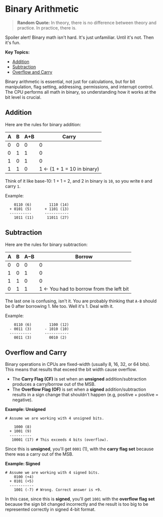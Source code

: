 # Binary Arithmetic

> **Random Quote:** In theory, there is no difference between theory and practice. In practice, there is.

Spoiler alert! Binary math isn't hard. It's just unfamiliar. Until it's not. Then it's fun.

**Key Topics:**
+ [Addition](#addition)
+ [Subtraction](#subtraction)
+ [Overflow and Carry](#overflow-and-carry)

Binary arithmetic is essential, not just for calculations, but for bit manipulation, flag setting, addressing, permissions, and interrupt control. The CPU performs all math in binary, so understanding how it works at the bit level is crucial.

## Addition
Here are the rules for binary addition:

| A | B | A+B | Carry                        |
| - | - | --- | ---------------------------- |
| 0 | 0 | 0   | 0                            |
| 0 | 1 | 1   | 0                            |
| 1 | 0 | 1   | 0                            |
| 1 | 1 | 0   | 1   ← (1 + 1 = 10 in binary) |

Think of it like base-10: 1 + 1 = 2, and 2 in binary is `10`, so you write `0` and carry `1`.

Example:
```
    0110 (6)        1110 (14)
  + 0101 (5)      + 1101 (13)
  ----------      -----------
    1011 (11)      11011 (27)
```

## Subtraction
Here are the rules for binary subtraction:

| A | B | A−B | Borrow                                     |
| - | - | --- | ------------------------------------------ |
| 0 | 0 | 0   | 0                                          |
| 1 | 0 | 1   | 0                                          |
| 1 | 1 | 0   | 0                                          |
| 0 | 1 | 1   | 1    ← You had to borrow from the left bit |

The last one is confusing, isn't it. You are probably thinking that `A-B` should be 0 after borrowing 1. Me too. Well it's 1. Deal with it.

Example:
```
    0110 (6)        1100 (12)
  - 0011 (3)      - 1010 (10)
  ----------      -----------
    0011 (3)        0010 (2)
```

## Overflow and Carry
Binary operations in CPUs are fixed-width (usually 8, 16, 32, or 64 bits). This means that results that exceed the bit width cause overflow.

+ The **Carry Flag (CF)** is set when an **unsigned** addition/subtraction produces a carry/borrow out of the MSB.
+ The **Overflow Flag (OF)** is set when a **signed** addition/subtraction results in a sign change that shouldn't happen (e.g, positive + positive = negative).

**Example: Unsigned**
```
# Assume we are working with 4 unsigned bits.

    1000 (8)
  + 1001 (9)
  ----------
   10001 (17) # This exceeds 4 bits (overflow).
```
Since this is **unsigned**, you'll get `0001` (1), with the **carry flag set** because there was a carry out of the MSB.

**Example: Signed**
```
# Assume we are working with 4 signed bits.
    0100 (+4)
  + 0101 (+5)
  -----------
    1001 (-7) # Wrong. Correct answer is +9.
```
In this case, since this is **signed**, you'll get `1001` with the **overflow flag set** because the sign bit changed incorrectly and the result is too big to be represented correctly in signed 4-bit format.
